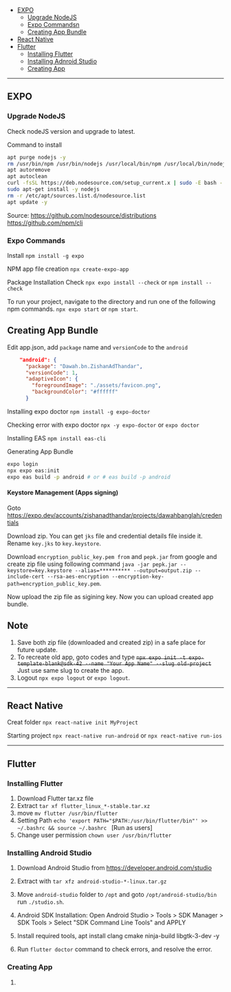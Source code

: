 - [EXPO](#expo)
  - [Upgrade NodeJS](#upgrade-nodejs)
  - [Expo Commandsn](#expo-commands)
  - [Creating App Bundle](#creating-app-bundle)
- [React Native](#react-native)
- [Flutter](#flutter)
  - [Installing Flutter](#installing-flutter) 
  - [Installing Adnroid Studio](#installing-adnroid-studio) 
  - [Creating App](#creating-app) 

***
## EXPO

### Upgrade NodeJS
Check nodeJS version and upgrade to latest. 

Command to install
```bash
apt purge nodejs -y
rm /usr/bin/npm /usr/bin/nodejs /usr/local/bin/npm /usr/local/bin/nodejs
apt autoremove
apt autoclean
curl -fsSL https://deb.nodesource.com/setup_current.x | sudo -E bash - &&\
sudo apt-get install -y nodejs
rm -r /etc/apt/sources.list.d/nodesource.list
apt update -y
```

Source: https://github.com/nodesource/distributions https://github.com/npm/cli

### Expo Commands

Install `npm install -g expo`

NPM app file creation `npx create-expo-app`

Package Installation Check `npx expo install --check` or `npm install --check`

To run your project, navigate to the directory and run one of the following npm commands. `npx expo start` or `npm start`.

## Creating App Bundle

Edit app.json, add `package` name and `versionCode` to the `android`  

```json
    "android": {
      "package": "Dawah.bn.ZishanAdThandar",
      "versionCode": 1,
      "adaptiveIcon": {
        "foregroundImage": "./assets/favicon.png",
        "backgroundColor": "#ffffff"
      }
```

Installing expo doctor `npm install -g expo-doctor`

Checking error with expo doctor `npx -y expo-doctor` or `expo doctor`

Installing EAS `npm install eas-cli`

Generating App Bundle
```bash
expo login
npx expo eas:init
expo eas build -p android # or # eas build -p android
```

#### Keystore Management (Apps signing)

Goto https://expo.dev/accounts/zishanadthandar/projects/dawahbanglah/credentials

Download zip. You can get `jks` file and credential details file inside it. Rename `key.jks` to `key.keystore`.


Download `encryption_public_key.pem from` and `pepk.jar` from google and create zip file using following command `java -jar pepk.jar --keystore=key.keystore --alias=********** --output=output.zip --include-cert --rsa-aes-encryption --encryption-key-path=encryption_public_key.pem`.

Now upload the zip file as sigining key. Now you can upload created app bundle.

## Note

1. Save both zip file (downloaded and created zip) in a safe place for future update.
2. To recreate old app, goto codes and type ~~`npx expo init -t expo-template-blank@sdk-42 --name "Your App Name" --slug old-project`~~ Just use same slug to create the app.
3. Logout `npx expo logout` or `expo logout`.

***

## React Native

Creat folder `npx react-native init MyProject`

Starting project `npx react-native run-android` or `npx react-native run-ios`

***

## Flutter

### Installing Flutter
1. Download Flutter tar.xz file
2. Extract `tar xf flutter_linux_*-stable.tar.xz`
3. move `mv flutter /usr/bin/flutter`
4. Setting Path `echo 'export PATH="$PATH:/usr/bin/flutter/bin"' >> ~/.bashrc && source ~/.bashrc
` [Run as users]
5. Change user permission `chown user /usr/bin/flutter`

### Installing Android Studio
1. Download Android Studio from https://developer.android.com/studio
2. Extract with `tar xfz android-studio-*-linux.tar.gz`
3. Move `android-studio` folder to `/opt` and goto `/opt/android-studio/bin` run `./studio.sh`.
4. Android SDK Installation: Open Android Studio > Tools > SDK Manager > SDK Tools > Select "SDK Command Line Tools" and APPLY


1. Install required tools, apt install clang cmake ninja-build libgtk-3-dev -y
2. Run `flutter doctor` command to check errors, and resolve the error.

   
### Creating App
1. 



